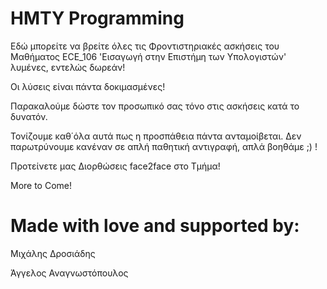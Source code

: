 # ΗΜΤΥ Programming

Εδώ μπορείτε να βρείτε όλες τις Φροντιστηριακές ασκήσεις του Μαθήματος
ECE_106 'Εισαγωγή στην Επιστήμη των Υπολογιστών' λυμένες, εντελώς δωρεάν!

Οι λύσεις είναι πάντα δοκιμασμένες!

Παρακαλούμε δώστε τον προσωπικό σας τόνο στις ασκήσεις κατά το δυνατόν.

Τονίζουμε καθ΄όλα αυτά πως η προσπάθεια πάντα ανταμοίβεται. Δεν παρωτρύνουμε
κανέναν σε απλή παθητική αντιγραφή, απλά βοηθάμε ;) !

Προτείνετε μας Διορθώσεις face2face στο Τμήμα!

More to Come!

# Made with love and supported by:
 Μιχάλης Δροσιάδης
 
 Άγγελος Αναγνωστόπουλος
